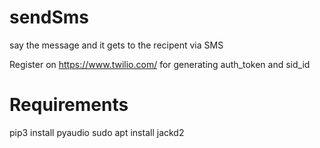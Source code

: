 # sendSms
say the message and it gets to the recipent via SMS

Register on https://www.twilio.com/ for generating auth_token and sid_id

# Requirements
  pip3 install pyaudio
  sudo apt install jackd2
